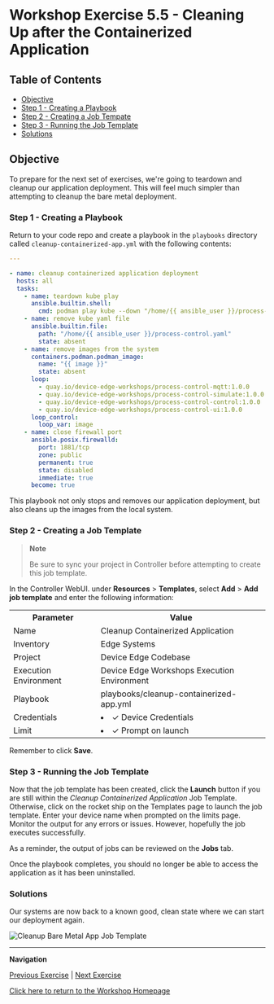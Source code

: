 # Workshop Exercise 5.5 - Cleaning Up after the Containerized Application

## Table of Contents

* [Objective](#objective)
* [Step 1 - Creating a Playbook](#step-1---creating-a-playbook)
* [Step 2 - Creating a Job Tempate](#step-2---creating-a-job-template)
* [Step 3 - Running the Job Template](#step-3---running-the-job-template)
* [Solutions](#solutions)

## Objective

To prepare for the next set of exercises, we're going to teardown and cleanup our application deployment. This will feel much simpler than attempting to cleanup the bare metal deployment.

### Step 1 - Creating a Playbook

Return to your code repo and create a playbook in the `playbooks` directory called `cleanup-containerized-app.yml` with the following contents:
```yaml
---

- name: cleanup containerized application deployment
  hosts: all
  tasks:
    - name: teardown kube play
      ansible.builtin.shell:
        cmd: podman play kube --down "/home/{{ ansible_user }}/process-control.yaml"
    - name: remove kube yaml file
      ansible.builtin.file:
        path: "/home/{{ ansible_user }}/process-control.yaml"
        state: absent
    - name: remove images from the system
      containers.podman.podman_image:
        name: "{{ image }}"
        state: absent
      loop:
        - quay.io/device-edge-workshops/process-control-mqtt:1.0.0
        - quay.io/device-edge-workshops/process-control-simulate:1.0.0
        - quay.io/device-edge-workshops/process-control-control:1.0.0
        - quay.io/device-edge-workshops/process-control-ui:1.0.0
      loop_control:
        loop_var: image
    - name: close firewall port
      ansible.posix.firewalld:
        port: 1881/tcp
        zone: public
        permanent: true
        state: disabled
        immediate: true
      become: true

```

This playbook not only stops and removes our application deployment, but also cleans up the images from the local system.

### Step 2 - Creating a Job Template

> **Note**
>
> Be sure to sync your project in Controller before attempting to create this job template.

In the Controller WebUI. under **Resources** > **Templates**, select **Add** > **Add job template** and enter the following information:

<table>
  <tr>
    <th>Parameter</th>
    <th>Value</th>
  </tr>
  <tr>
    <td>Name</td>
    <td>Cleanup Containerized Application</td>
  </tr>
  <tr>
    <td>Inventory</td>
    <td>Edge Systems</td>
  </tr>
  <tr>
    <td>Project</td>
    <td>Device Edge Codebase</td>
  </tr>
  <tr>
    <td>Execution Environment</td>
    <td>Device Edge Workshops Execution Environment</td>
  </tr>
  <tr>
    <td>Playbook</td>
    <td>playbooks/cleanup-containerized-app.yml</td>
  </tr>
  <tr>
    <td>Credentials</td>
    <td><li>✓ Device Credentials</li></td>
  </tr>
  <tr>
    <td>Limit</td>
    <td><li>✓ Prompt on launch</li></td>
  </tr>
</table>

Remember to click **Save**.

### Step 3 - Running the Job Template

Now that the job template has been created, click the **Launch** button if you are still within the _Cleanup Containerized Application_ Job Template. Otherwise, click on the rocket ship on the Templates page to launch the job template. Enter your device name when prompted on the limits page. Monitor the output for any errors or issues. However, hopefully the job executes successfully.

As a reminder, the output of jobs can be reviewed on the **Jobs** tab.

Once the playbook completes, you should no longer be able to access the application as it has been uninstalled.

### Solutions

Our systems are now back to a known good, clean state where we can start our deployment again.

![Cleanup Bare Metal App Job Template](../images/cleanup-bare-metal-app-template.png)

---
**Navigation**

[Previous Exercise](../5.4-deploy-containerized-app) | [Next Exercise](../6.1-add-k8s)

[Click here to return to the Workshop Homepage](../README.md)